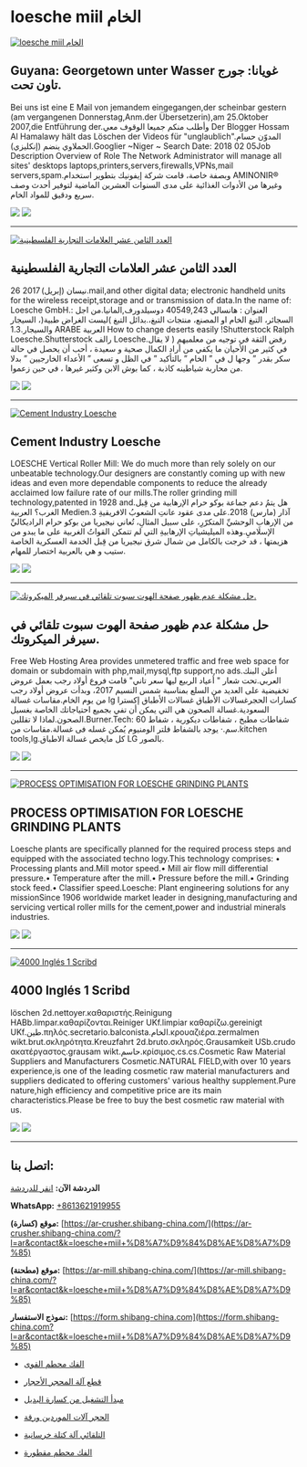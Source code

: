 # loesche miil الخام

<a href="https://swt.shibang-china.com/?l=ar&img&k=loesche+miil+%D8%A7%D9%84%D8%AE%D8%A7%D9%85" target="_blank">![loesche miil الخام](http://static.shibang-china.com/all-800x300/16.jpg)</a>

## Guyana: Georgetown unter Wasser غويانا: جورج تاون تحت.
Bei uns ist eine E Mail von jemandem eingegangen,der scheinbar gestern (am vergangenen Donnerstag,Anm.der Übersetzerin),am 25.Oktober 2007,die Entführung der.وأطلب منكم جميعا الوقوف معي Der Blogger Hossam Al Hamalawy hält das Löschen der Videos für &quot;unglaublich&quot;.المدوّن حسام الحملاوي ينضم (إنكليزي).Googlier ~Niger ~ Search Date: 2018 02 05Job Description Overview of Role The Network Administrator will manage all sites&#39; desktops laptops,printers,servers,firewalls,VPNs,mail servers,spam.وبصفة خاصة، قامت شركة إيفونيك بتطوير استخدام AMINONIR® وغيرها من الأدوات الغذائية على مدى السنوات العشرين الماضية لتوفير أحدث وصف سريع ودقيق للمواد الخام.


<a href="https://whatsapp.shibangsoft.com/WhatsApp.php" target="_blank" title="WhatsApp">![](http://static.shibang-china.com/icon/whatsapp.png)</a> <a href="https://swt.shibang-china.com/?l=ar&icon&k=loesche+miil+%D8%A7%D9%84%D8%AE%D8%A7%D9%85" target="_blank">![](http://static.shibang-china.com/icon/chat-ar.png)</a>

---

<a href="https://swt.shibang-china.com/?l=ar&img&k=loesche+miil+%D8%A7%D9%84%D8%AE%D8%A7%D9%85" target="_blank">![العدد الثامن عشر العلامات التجارية الفلسطينية](http://static.shibang-china.com/all-800x300/1238.jpg)</a>

## العدد الثامن عشر العلامات التجارية الفلسطينية
26 نيسان (إبريل) 2017.mail,and other digital data; electronic handheld units for the wireless receipt,storage and or transmission of data.In the name of: Loesche GmbH.العنوان : هانسالي 40549,243 دوسيلدورف,المانيا.من اجل : السجائر، التبغ الخام او المصنع، منتجات التبغ،.بدائل التبغ )ليست الغراض طبية(، السيجار والسيجار.1.3 ARABE العربية How to change deserts easily !Shutterstock Ralph Loesche.Shutterstock رالف Loesche.رفض الثقة في توجيه من معلميهم ( لا يقال في كثير من الأحيان ما يكفي من أراد الكمال صحية و سعيدة ، أحب أن يحصل في حالة سكر بقدر ” وجها ل في ” الخام ” بالتأكيد ” في الظل و تسعى ” الأعداء الخارجيين ” بدلا من محاربة شياطينه كاذبة ، كما بوش الابن وكثير غيرها ، في حين زعموا.


<a href="https://whatsapp.shibangsoft.com/WhatsApp.php" target="_blank" title="WhatsApp">![](http://static.shibang-china.com/icon/whatsapp.png)</a> <a href="https://swt.shibang-china.com/?l=ar&icon&k=loesche+miil+%D8%A7%D9%84%D8%AE%D8%A7%D9%85" target="_blank">![](http://static.shibang-china.com/icon/chat-ar.png)</a>

---

<a href="https://swt.shibang-china.com/?l=ar&img&k=loesche+miil+%D8%A7%D9%84%D8%AE%D8%A7%D9%85" target="_blank">![Cement Industry Loesche](http://static.shibang-china.com/all-800x300/1530.jpg)</a>

## Cement Industry Loesche
LOESCHE Vertical Roller Mill: We do much more than rely solely on our unbeatable technology.Our designers are constantly coming up with new ideas and even more dependable components to reduce the already acclaimed low failure rate of our mills.The roller grinding mill technology,patented in 1928 and.هل يتمُ دعم جماعة بوكو حرام الإرهابية من قِبل الغرب؟ العربية Medien.3 آذار (مارس) 2018.على مدى عقود عانتِ الشعوبُ الافريقيةِ من الإرهابِ الوحشيِّ المتكرّرِ، على سبيل المثالِ، تُعاني نيجيريا من بوكو حرام الراديكاليِّ الإسلاميِ.وهذه الميليشياتِ الإرهابيةِ التي لم تتمكن القواتُ الغربية على ما يبدو من هزيمتها ، قد خرجت بالكامل من شمال شرق نيجيريا من قِبل الخدمة العسكرية الخاصة ستيب و هي بالعربية اختصار للمهام.


<a href="https://whatsapp.shibangsoft.com/WhatsApp.php" target="_blank" title="WhatsApp">![](http://static.shibang-china.com/icon/whatsapp.png)</a> <a href="https://swt.shibang-china.com/?l=ar&icon&k=loesche+miil+%D8%A7%D9%84%D8%AE%D8%A7%D9%85" target="_blank">![](http://static.shibang-china.com/icon/chat-ar.png)</a>

---

<a href="https://swt.shibang-china.com/?l=ar&img&k=loesche+miil+%D8%A7%D9%84%D8%AE%D8%A7%D9%85" target="_blank">![حل مشكلة عدم ظهور صفحة الهوت سبوت تلقائي في سيرفر الميكروتك.](http://static.shibang-china.com/all-800x300/812.jpg)</a>

## حل مشكلة عدم ظهور صفحة الهوت سبوت تلقائي في سيرفر الميكروتك.
Free Web Hosting Area provides unmetered traffic and free web space for domain or subdomain with php,mail,mysql,ftp support,no ads.أعلن البنك العربي.تحت شعار &quot; أعياد الربيع ليها سعر تاني&quot; قامت فروع أولاد رجب بعمل عروض تخفيضية على العديد من السلع بمناسبة شمس النسيم 2017، وبدأت عروض أولاد رجب من يوم الخام.مقاسات غسالة lg كسارات الحجرغسالات الأطباق غسالات الأطباق إكسترا السعودية.غسالة الصحون هي التي يمكن أن تفي بجميع احتياجاتك الخاصة بغسيل الصحون.لماذا لا تقللين.Burner.Tech: شفاطات مطبخ ، شفاطات ديكورية ، شفاط 60 سم.· يوجد بالشفاط فلتر الومنيوم يُمكن غسله فى غسالة.مقاسات من.kitchen tools,lg.كل مايخص غسالة الاطباق LG بالصور.


<a href="https://whatsapp.shibangsoft.com/WhatsApp.php" target="_blank" title="WhatsApp">![](http://static.shibang-china.com/icon/whatsapp.png)</a> <a href="https://swt.shibang-china.com/?l=ar&icon&k=loesche+miil+%D8%A7%D9%84%D8%AE%D8%A7%D9%85" target="_blank">![](http://static.shibang-china.com/icon/chat-ar.png)</a>

---

<a href="https://swt.shibang-china.com/?l=ar&img&k=loesche+miil+%D8%A7%D9%84%D8%AE%D8%A7%D9%85" target="_blank">![PROCESS OPTIMISATION FOR LOESCHE GRINDING PLANTS](http://static.shibang-china.com/all-800x300/545.jpg)</a>

## PROCESS OPTIMISATION FOR LOESCHE GRINDING PLANTS
Loesche plants are specifically planned for the required process steps and equipped with the associated techno logy.This technology comprises: • Processing plants and.Mill motor speed.• Mill air flow mill differential pressure.• Temperature after the mill.• Pressure before the mill.• Grinding stock feed.• Classifier speed.Loesche: Plant engineering solutions for any missionSince 1906 worldwide market leader in designing,manufacturing and servicing vertical roller mills for the cement,power and industrial minerals industries.


<a href="https://whatsapp.shibangsoft.com/WhatsApp.php" target="_blank" title="WhatsApp">![](http://static.shibang-china.com/icon/whatsapp.png)</a> <a href="https://swt.shibang-china.com/?l=ar&icon&k=loesche+miil+%D8%A7%D9%84%D8%AE%D8%A7%D9%85" target="_blank">![](http://static.shibang-china.com/icon/chat-ar.png)</a>

---

<a href="https://swt.shibang-china.com/?l=ar&img&k=loesche+miil+%D8%A7%D9%84%D8%AE%D8%A7%D9%85" target="_blank">![4000 Inglés 1 Scribd](http://static.shibang-china.com/all-800x300/484.jpg)</a>

## 4000 Inglés 1 Scribd
löschen 2d.nettoyer.καθαριστής.Reinigung HABb.limpar.καθαρίζονται.Reiniger UKf.limpiar καθαρίζω.gereinigt UKf.طين.πηλός.secretario.balconista.الخام.κρουαζιέρα.zermalmen wikt.brut.σκληρότητα.Kreuzfahrt 2d.bruto.σκληρός.Grausamkeit USb.crudo ακατέργαστος.grausam wikt.حاسم.κρίσιμος.cs.cs.Cosmetic Raw Material Suppliers and Manufacturers Cosmetic.NATURAL FIELD,with over 10 years experience,is one of the leading cosmetic raw material manufacturers and suppliers dedicated to offering customers&#39; various healthy supplement.Pure nature,high efficiency and competitive price are its main characteristics.Please be free to buy the best cosmetic raw material with us.


<a href="https://whatsapp.shibangsoft.com/WhatsApp.php" target="_blank" title="WhatsApp">![](http://static.shibang-china.com/icon/whatsapp.png)</a> <a href="https://swt.shibang-china.com/?l=ar&icon&k=loesche+miil+%D8%A7%D9%84%D8%AE%D8%A7%D9%85" target="_blank">![](http://static.shibang-china.com/icon/chat-ar.png)</a>

---
## اتصل بنا:

**الدردشة الآن:** [انقر للدردشة](https://swt.shibang-china.com?l=ar&contact&k=loesche+miil+%D8%A7%D9%84%D8%AE%D8%A7%D9%85)

**WhatsApp:**  [+8613621919955](https://whatsapp.shibangsoft.com/WhatsApp.php)

**موقع (كسارة):** [https://ar-crusher.shibang-china.com/](https://ar-crusher.shibang-china.com/?l=ar&contact&k=loesche+miil+%D8%A7%D9%84%D8%AE%D8%A7%D9%85)

**موقع (مطحنة):** [https://ar-mill.shibang-china.com/](https://ar-mill.shibang-china.com/?l=ar&contact&k=loesche+miil+%D8%A7%D9%84%D8%AE%D8%A7%D9%85)

**نموذج الاستفسار:** [https://form.shibang-china.com](https://form.shibang-china.com?l=ar&contact&k=loesche+miil+%D8%A7%D9%84%D8%AE%D8%A7%D9%85)

* [الفك محطم القوى](../28/%D8%A7%D9%84%D9%81%D9%83%20%D9%85%D8%AD%D8%B7%D9%85%20%D8%A7%D9%84%D9%82%D9%88%D9%89.md)

* [قطع آلة المحجر الأحجار](../29/%D9%82%D8%B7%D8%B9%20%D8%A2%D9%84%D8%A9%20%D8%A7%D9%84%D9%85%D8%AD%D8%AC%D8%B1%20%D8%A7%D9%84%D8%A3%D8%AD%D8%AC%D8%A7%D8%B1.md)

* [مبدأ التشغيل من كسارة البديل](../30/%D9%85%D8%A8%D8%AF%D8%A3%20%D8%A7%D9%84%D8%AA%D8%B4%D8%BA%D9%8A%D9%84%20%D9%85%D9%86%20%D9%83%D8%B3%D8%A7%D8%B1%D8%A9%20%D8%A7%D9%84%D8%A8%D8%AF%D9%8A%D9%84.md)

* [الحجر آلات الموردين ورقة](../29/%D8%A7%D9%84%D8%AD%D8%AC%D8%B1%20%D8%A2%D9%84%D8%A7%D8%AA%20%D8%A7%D9%84%D9%85%D9%88%D8%B1%D8%AF%D9%8A%D9%86%20%D9%88%D8%B1%D9%82%D8%A9.md)

* [التلقائي آلة كتلة خرسانية](../30/%D8%A7%D9%84%D8%AA%D9%84%D9%82%D8%A7%D8%A6%D9%8A%20%D8%A2%D9%84%D8%A9%20%D9%83%D8%AA%D9%84%D8%A9%20%D8%AE%D8%B1%D8%B3%D8%A7%D9%86%D9%8A%D8%A9.md)

* [الفك محطم مقطورة](../29/%D8%A7%D9%84%D9%81%D9%83%20%D9%85%D8%AD%D8%B7%D9%85%20%D9%85%D9%82%D8%B7%D9%88%D8%B1%D8%A9.md)